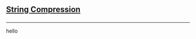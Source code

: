 <h2><a href="https://leetcode.com/problems/string-compression/submissions/907906001/">String Compression</a></h2><h3></h3><hr>hello